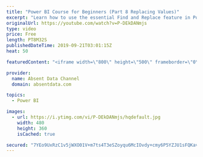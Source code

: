 ```yaml
---
title: "Power BI Course for Beginners (Part 8 Replacing Values)"
excerpt: "Learn how to use the essential Find and Replace feature in Power BI."
originalUrl: https://youtube.com/watch?v=P-DEkDANmjs
type: video
price: Free
length: PT8M32S
publishedDateTime: 2019-09-21T03:01:15Z
heat: 50

featuredContent: "<iframe width=\"800\" height=\"500\" frameborder=\"0\" src=\"https://www.youtube.com/embed/P-DEkDANmjs\" allow=\"accelerometer; autoplay; encrypted-media; gyroscope; picture-in-picture\" allowfullscreen></iframe>"

provider:
  name: Absent Data Channel
  domain: absentdata.com

topics:
  - Power BI

images:
  - url: https://i.ytimg.com/vi/P-DEkDANmjs/hqdefault.jpg
    width: 480
    height: 360
    isCached: true

secured: "7YEo9UxRzC1v5jWXO01V+m7ts4T3eSZoyqu6McIOvdy+cmy6P5YZJU1sFQKavyEzeutv8kvNZRKNAV+3+KkiRdZgRgCv0QRSJz7IiDUjgMK+lBooH40cswYJxmwbPj9R7BABerrxva97PCia+yqfkITITFp6dwho7pZkWbBZO5Xl0r/2eTOtqi4PqQHG8+btkM3rS77QrDU+SBiOQPVF1eOYk9rAV9910Rc5BIIPGC+fxgQHGfFBlFW3nJXiNjDzoSorIAV5CIvwLz5k8QXdklG8eqn3h8ZdcQz4psw0YgKzOAhB5rCuWJ3VtaEKBUW48eJpLe4kTOtRkEwSVeKgtv5VwEu2hj0kE/qxz6D1BV6+m5TQPqc3REDRF5g7PI8wDSJMgf4Oc5ib7QDJCfx9rkVYiHbsbGau49SL3lfQe+E=;fSV6cQ3VRfQZCWIHc8Qjww=="
---
```


